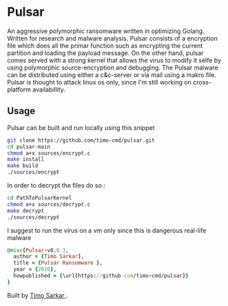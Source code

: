 # Pulsar

An aggressive polymorphic ransomware written in optimizing Golang. Written for research and malware analysis. Pulsar consists of a encryption file which does all the primar function such as encrypting the current partition and loading the payload message. On the other hand, pulsar comes served with a strong kernel that allows the virus to modify it selfe by using polymorphic source-encryption and debugging. The Pulsar malware can be distributed using either a c&c-server or via mail using a makro file. Pulsar is thought to attack linux os only, since I'm still working on cross-platform availabillity.

## Usage

Pulsar can be built and run locally using this snippet

```sh
git clone https://github.com/timo-cmd/pulsar.git
cd pulsar-main
chmod a+x sources/encrypt.c
make install
make build
./sources/encrypt
```

In order to decrypt the files do so.:

```sh
cd PathToPulsarKernel
chmod a+x sources/decrypt.c
make decrypt
./sources/decrypt
```

I suggest to run the virus on a vm only since this is dangerous real-life malware

<!--
To run Swisp with an input file containing your Lisp code:

```
.build/debug/Swisp -i filename
```

To run Swisp in interactive REPL mode:

```
.build/debug/Swisp
```

Example of REPL in action:

```
Swisp> (define r 10)
Swisp> (* pi (* r r))
314.159265358979
Swisp> (if (> (* 11 11) 120) (* 7 6) oops)
42
Swisp> 
```

To run the tests:

```
swift test
```

## Contributions

I welcome contributions; however, please add relevant unit tests for any new features or procedures.

## License
-->

```ruby
@misc{Pulsar-v0.0.3,
  author = {Timo Sarkar},
  title = {Pulsar Ransomware },
  year = {2020},
  howpublished = {\url{https://github.com/timo-cmd/pulsar}}
}
```
Built by <a href="http://timo-cmd.github.com">Timo Sarkar </a>.
